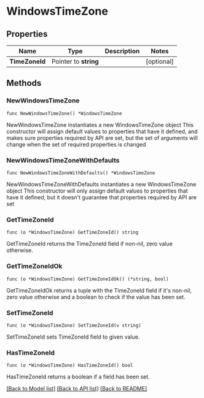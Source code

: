 # WindowsTimeZone

## Properties

Name | Type | Description | Notes
------------ | ------------- | ------------- | -------------
**TimeZoneId** | Pointer to **string** |  | [optional] 

## Methods

### NewWindowsTimeZone

`func NewWindowsTimeZone() *WindowsTimeZone`

NewWindowsTimeZone instantiates a new WindowsTimeZone object
This constructor will assign default values to properties that have it defined,
and makes sure properties required by API are set, but the set of arguments
will change when the set of required properties is changed

### NewWindowsTimeZoneWithDefaults

`func NewWindowsTimeZoneWithDefaults() *WindowsTimeZone`

NewWindowsTimeZoneWithDefaults instantiates a new WindowsTimeZone object
This constructor will only assign default values to properties that have it defined,
but it doesn't guarantee that properties required by API are set

### GetTimeZoneId

`func (o *WindowsTimeZone) GetTimeZoneId() string`

GetTimeZoneId returns the TimeZoneId field if non-nil, zero value otherwise.

### GetTimeZoneIdOk

`func (o *WindowsTimeZone) GetTimeZoneIdOk() (*string, bool)`

GetTimeZoneIdOk returns a tuple with the TimeZoneId field if it's non-nil, zero value otherwise
and a boolean to check if the value has been set.

### SetTimeZoneId

`func (o *WindowsTimeZone) SetTimeZoneId(v string)`

SetTimeZoneId sets TimeZoneId field to given value.

### HasTimeZoneId

`func (o *WindowsTimeZone) HasTimeZoneId() bool`

HasTimeZoneId returns a boolean if a field has been set.


[[Back to Model list]](../README.md#documentation-for-models) [[Back to API list]](../README.md#documentation-for-api-endpoints) [[Back to README]](../README.md)


